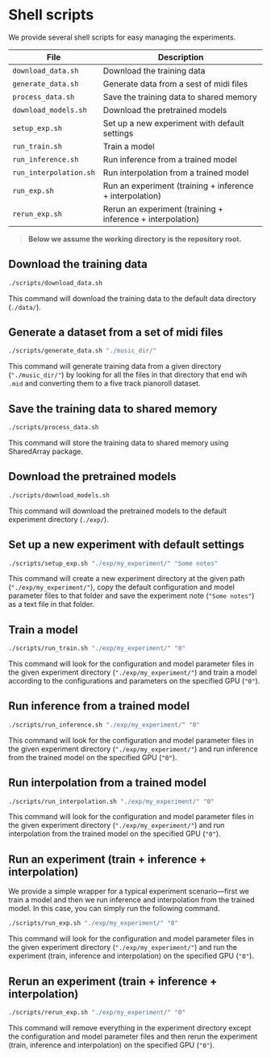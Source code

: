 # Shell scripts

We provide several shell scripts for easy managing the experiments.

| File                   | Description                                                |
|------------------------|------------------------------------------------------------|
| `download_data.sh`     | Download the training data                                 |
| `generate_data.sh`     | Generate data from a sest of midi files                    |
| `process_data.sh`      | Save the training data to shared memory                    |
| `download_models.sh`   | Download the pretrained models                             |
| `setup_exp.sh`         | Set up a new experiment with default settings              |
| `run_train.sh`         | Train a model                                              |
| `run_inference.sh`     | Run inference from a trained model                         |
| `run_interpolation.sh` | Run interpolation from a trained model                     |
| `run_exp.sh`           | Run an experiment (training + inference + interpolation)   |
| `rerun_exp.sh`         | Rerun an experiment (training + inference + interpolation) |

> __Below we assume the working directory is the repository root.__

## Download the training data

```sh
./scripts/download_data.sh
```

This command will download the training data to the default data directory
(`./data/`).

## Generate a dataset from a set of midi files

```sh
./scripts/generate_data.sh "./music_dir/"
```

This command will generate training data from a given directory (`"./music_dir/"`) 
by looking for all the files in that directory that end wih `.mid` and converting
them to a five track pianoroll dataset.

## Save the training data to shared memory

```sh
./scripts/process_data.sh
```

This command will store the training data to shared memory using SharedArray
package.

## Download the pretrained models

```sh
./scripts/download_models.sh
```

This command will download the pretrained models to the default experiment
directory (`./exp/`).

## Set up a new experiment with default settings

```sh
./scripts/setup_exp.sh "./exp/my_experiment/" "Some notes"
```

This command will create a new experiment directory at the given path
(`"./exp/my_experiment/"`), copy the default configuration and model parameter
files to that folder and save the experiment note (`"Some notes"`) as a text
file in that folder.

## Train a model

```sh
./scripts/run_train.sh "./exp/my_experiment/" "0"
```

This command will look for the configuration and model parameter files in the
given experiment directory (`"./exp/my_experiment/"`) and train a model according
to the configurations and parameters on the specified GPU (`"0"`).

## Run inference from a trained model

```sh
./scripts/run_inference.sh "./exp/my_experiment/" "0"
```

This command will look for the configuration and model parameter files in the
given experiment directory (`"./exp/my_experiment/"`) and run inference from the
trained model on the specified GPU (`"0"`).

## Run interpolation from a trained model

```sh
./scripts/run_interpolation.sh "./exp/my_experiment/" "0"
```

This command will look for the configuration and model parameter files in the
given experiment directory (`"./exp/my_experiment/"`) and run interpolation from the
trained model on the specified GPU (`"0"`).

## Run an experiment (train + inference + interpolation)

We provide a simple wrapper for a typical experiment scenario&mdash;first we
train a model and then we run inference and interpolation from the trained
model. In this case, you can simply run the following command.

```sh
./scripts/run_exp.sh "./exp/my_experiment/" "0"
```

This command will look for the configuration and model parameter files in the
given experiment directory (`"./exp/my_experiment/"`) and run the experiment
(train, inference and interpolation) on the specified GPU (`"0"`).

## Rerun an experiment (train + inference + interpolation)

```sh
./scripts/rerun_exp.sh "./exp/my_experiment/" "0"
```

This command will remove everything in the experiment directory except the
configuration and model parameter files and then rerun the experiment (train,
inference and interpolation) on the specified GPU (`"0"`).
